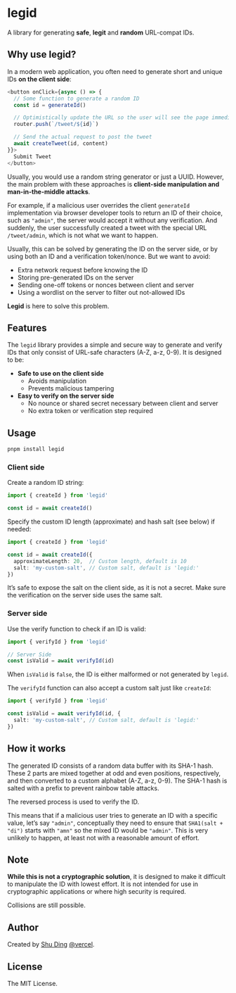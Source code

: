 # legid

A library for generating __safe__, __legit__ and __random__ URL-compat IDs.

## Why use legid?

In a modern web application, you often need to generate short and unique IDs
__on the client side__:

```typescript
<button onClick={async () => {
  // Some function to generate a random ID
  const id = generateId()

  // Optimistically update the URL so the user will see the page immediately
  router.push(`/tweet/${id}`)

  // Send the actual request to post the tweet
  await createTweet(id, content)
}}>
  Submit Tweet
</button>
```

Usually, you would use a random string generator or just a UUID. However, the
main problem with these approaches is __client-side manipulation and man-in-the-middle
attacks__.

For example, if a malicious user overrides the client `generateId` implementation
via browser developer tools to return an ID of their choice, such as `"admin"`, the server
would accept it without any verification. And suddenly, the user successfully created a tweet
with the special URL `/tweet/admin`, which is not what we want to happen.

Usually, this can be solved by generating the ID on the server side, or by using
both an ID and a verification token/nonce. But we want to avoid:

- Extra network request before knowing the ID
- Storing pre-generated IDs on the server
- Sending one-off tokens or nonces between client and server
- Using a wordlist on the server to filter out not-allowed IDs

__Legid__ is here to solve this problem.

## Features

The `legid` library provides a simple and secure way to generate and verify IDs that
only consist of URL-safe characters (A-Z, a-z, 0-9). It is designed to be:

- **Safe to use on the client side**
  - Avoids manipulation
  - Prevents malicious tampering
- **Easy to verify on the server side**
  - No nounce or shared secret necessary between client and server
  - No extra token or verification step required

## Usage

```bash
pnpm install legid
```

### Client side

Create a random ID string:

```typescript
import { createId } from 'legid'

const id = await createId()
```

Specify the custom ID length (approximate) and hash salt (see below) if needed:

```typescript
import { createId } from 'legid'

const id = await createId({
  approximateLength: 20,  // Custom length, default is 10
  salt: 'my-custom-salt', // Custom salt, default is 'legid:'
})
```

It’s safe to expose the salt on the client side, as it is not a secret. Make
sure the verification on the server side uses the same salt.

### Server side

Use the verify function to check if an ID is valid:

```typescript
import { verifyId } from 'legid'

// Server Side
const isValid = await verifyId(id)
```

When `isValid` is `false`, the ID is either malformed or not generated by `legid`.

The `verifyId` function can also accept a custom salt just like `createId`:

```typescript
import { verifyId } from 'legid'

const isValid = await verifyId(id, {
  salt: 'my-custom-salt', // Custom salt, default is 'legid:'
})
```

## How it works

The generated ID consists of a random data buffer with its SHA-1 hash. These 2 parts
are mixed together at odd and even positions, respectively, and then converted to a custom
alphabet (A-Z, a-z, 0-9). The SHA-1 hash is salted with a prefix to prevent rainbow table attacks.

The reversed process is used to verify the ID.

This means that if a malicious user tries to generate an ID with a specific value,
let’s say `"admin"`, conceptually they need to ensure that `SHA1(salt + "di")` starts with `"amn"` so the mixed ID would be `"admin"`. This is very unlikely to happen, at least not with a reasonable amount of effort.

## Note

**While this is not a cryptographic solution**, it is designed to make it difficult
to manipulate the ID with lowest effort. It is not intended for use in
cryptographic applications or where high security is required.

Collisions are still possible.

## Author

Created by [Shu Ding](https://x.com/shuding_) [@vercel](https://vercel.com).

## License

The MIT License.
